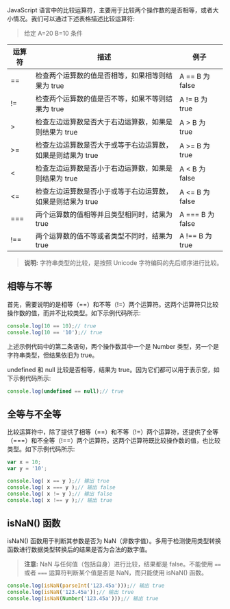 JavaScript 语言中的比较运算符，主要用于比较两个操作数的是否相等，或者大小情况。我们可以通过下述表格描述比较运算符:

> 给定 A=20 B=10 条件

| 运算符 | 描述 | 例子 |
| --- | --- | --- |
| == | 检查两个运算数的值是否相等，如果相等则结果为 true | A == B 为 false |
| != | 检查两个运算数的值是否不等，如果不等则结果为 true | A != B 为 true |
| > | 检查左边运算数是否大于右边运算数，如果是则结果为 true | A > B 为 true |
| >= | 检查左边运算数是否大于或等于右边运算数，如果是则结果为 true | A >= B 为 true |
| < | 检查左边运算数是否小于右边运算数，如果是则结果为 true | A < B 为 false |
| <= | 检查左边运算数是否小于或等于右边运算数，如果是则结果为 true | A <= B 为 false |
| === | 两个运算数的值相等并且类型相同时，结果为 true | A === B 为 false |
| !== | 两个运算数的值不等或者类型不同时，结果为 true | A !== B 为 true |

> **说明:** 字符串类型的比较，是按照 Unicode 字符编码的先后顺序进行比较。

## 相等与不等

首先，需要说明的是相等（==）和不等（!=）两个运算符。这两个运算符只比较操作数的值，而并不比较类型。如下示例代码所示:

```javascript
console.log(10 == 10);// true
console.log(10 == '10');// true
```

上述示例代码中的第二条语句，两个操作数其中一个是 Number 类型，另一个是字符串类型，但结果依旧为 true。

undefined 和 null 比较是否相等，结果为 true。因为它们都可以用于表示空，如下示例代码所示:

```javascript
console.log(undefined == null);// true
```

## 全等与不全等

比较运算符中，除了提供了相等（==）和不等（!=）两个运算符，还提供了全等（===）和不全等（!==）两个运算符。这两个运算符既比较操作数的值，也比较类型。如下示例代码所示:

```javascript
var x = 10;
var y = '10';

console.log( x == y );// 输出 true
console.log( x === y );// 输出 false
console.log( x != y );// 输出 false
console.log( x !== y );// 输出 true
```

## isNaN() 函数

isNaN() 函数用于判断其参数是否为 NaN（非数字值）。多用于检测使用类型转换函数进行数据类型转换后的结果是否为合法的数字值。

> **注意:** NaN 与任何值（包括自身）进行比较，结果都是 false。不能使用 `==` 或者 `===` 运算符判断某个值是否是 NaN，而只能使用 isNaN() 函数。

```javascript
console.log(isNaN(parseInt('123.45a')));// 输出 true
console.log(isNaN('123.45a'));// 输出 true
console.log(isNaN(Number('123.45a')));// 输出 true
```